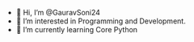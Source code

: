 - 👋 Hi, I’m @GauravSoni24
- 👀 I’m interested in Programming and Development.
- 🌱 I’m currently learning Core Python








